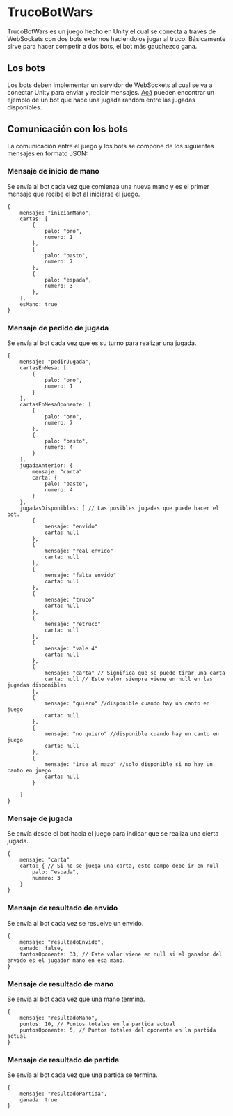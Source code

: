 # TrucoBotWars

TrucoBotWars es un juego hecho en Unity el cual se conecta a través de WebSockets con dos bots externos haciendolos jugar al truco. Básicamente sirve para hacer competir a dos bots, el bot más gauchezco gana.

## Los bots

Los bots deben implementar un servidor de WebSockets al cual se va a conectar Unity para enviar y recibir mensajes. [Acá](https://github.com/pablonm/TrucoBotWars-RandomBot) pueden encontrar un ejemplo de un bot que hace una jugada random entre las jugadas disponibles.

## Comunicación con los bots

La comunicación entre el juego y los bots se compone de los siguientes mensajes en formato JSON:

### Mensaje de inicio de mano

Se envía al bot cada vez que comienza una nueva mano y es el primer mensaje que recibe el bot al iniciarse el juego.

```
{
    mensaje: "iniciarMano",
    cartas: [
        {
            palo: "oro",
            numero: 1
        },
        {
            palo: "basto",
            numero: 7
        },
        {
            palo: "espada",
            numero: 3
        },
    ],
    esMano: true
}

```

### Mensaje de pedido de jugada

Se envía al bot cada vez que es su turno para realizar una jugada.

```
{
    mensaje: "pedirJugada",
    cartasEnMesa: [
        {
            palo: "oro",
            numero: 1
        }
    ],
    cartasEnMesaOponente: [
        {
            palo: "oro",
            numero: 7
        },
        {
            palo: "basto",
            numero: 4
        }
    ],
    jugadaAnterior: {
        mensaje: "carta"
        carta: {
            palo: "basto",
            numero: 4
        }
    },
    jugadasDisponibles: [ // Las posibles jugadas que puede hacer el bot.
        {
            mensaje: "envido"
            carta: null
        },
        {
            mensaje: "real envido"
            carta: null
        },
        {
            mensaje: "falta envido"
            carta: null
        },
        {
            mensaje: "truco"
            carta: null
        },
        {
            mensaje: "retruco"
            carta: null
        },
        {
            mensaje: "vale 4"
            carta: null
        },
        {
            mensaje: "carta" // Significa que se puede tirar una carta
            carta: null // Este valor siempre viene en null en las jugadas disponibles
        },
        {
            mensaje: "quiero" //disponible cuando hay un canto en juego
            carta: null
        },
        {
            mensaje: "no quiero" //disponible cuando hay un canto en juego
            carta: null
        },
        {
            mensaje: "irse al mazo" //solo disponible si no hay un canto en juego
            carta: null
        }
        
    ]
}

```


### Mensaje de jugada

Se envía desde el bot hacia el juego para indicar que se realiza una cierta jugada.

```
{
    mensaje: "carta" 
    carta: { // Si no se juega una carta, este campo debe ir en null
        palo: "espada",
        numero: 3
    }
}
```

### Mensaje de resultado de envido

Se envía al bot cada vez se resuelve un envido.

```
{
    mensaje: "resultadoEnvido",
    ganado: false,
    tantosOponente: 33, // Este valor viene en null si el ganador del envido es el jugador mano en esa mano.
}
```

### Mensaje de resultado de mano

Se envía al bot cada vez que una mano termina.

```
{
    mensaje: "resultadoMano",
    puntos: 10, // Puntos totales en la partida actual
    puntosOponente: 5, // Puntos totales del oponente en la partida actual
}
```

### Mensaje de resultado de partida

Se envía al bot cada vez que una partida se termina.

```
{
    mensaje: "resultadoPartida",
    ganada: true
}
```
